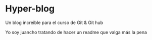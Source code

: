 # Hyper-blog
Un blog increible para el curso de Git &amp; Git hub 

Yo soy juancho tratando de hacer un readme que valga más la pena


